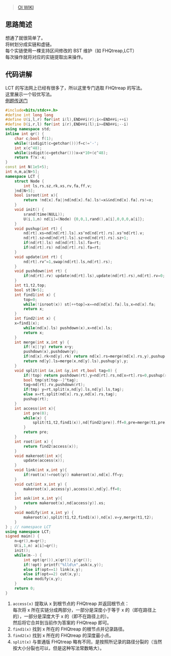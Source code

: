 >[OI WIKI](https://oi-wiki.org/ds/lct/)
## 思路简述
想通了就很简单了。\
将树划分成实链和虚链。\
每个实链使用一棵支持区间修改的 BST 维护（如 FHQtreap,LCT）\
每次操作就将对应的实链提取出来操作。
## 代码讲解
LCT 的写法网上已经有很多了，所以这里专门选取 FHQtreap 的写法。\
这里展示一个较优写法。\
[例题传送门](https://www.luogu.com.cn/problem/P3690)
```cpp
#include<bits/stdc++.h>
#define int long long
#define U(i,l,r) for(int i(l),END##i(r);i<=END##i;++i)
#define D(i,r,l) for(int i(r),END##i(l);i>=END##i;--i)
using namespace std;
inline int qr() {
    char c;bool f(1);
    while(!isdigit(c=getchar()))f=c!='-';
    int x(c^48);
    while(isdigit(c=getchar()))x=x*10+(c^48);
    return f?x:-x;
}
const int N(1e5+5);
int n,m,a[N+5];
namespace LCT {
    struct Node {
        int ls,rs,sz,rk,xs,rv,fa,ff,v;
    }nd[N+5];
    bool isroot(int x){
        return !nd[x].fa||nd[nd[x].fa].ls!=x&&nd[nd[x].fa].rs!=x;
    }
    void init() {
        srand(time(NULL));
        U(i,1,n) nd[i]=(Node) {0,0,1,rand(),a[i],0,0,0,a[i]};
    }
    void pushup(int rt) {
        nd[rt].xs=nd[nd[rt].ls].xs^nd[nd[rt].rs].xs^nd[rt].v;
        nd[rt].sz=nd[nd[rt].ls].sz+nd[nd[rt].rs].sz+1;
        if(nd[rt].ls) nd[nd[rt].ls].fa=rt;
        if(nd[rt].rs) nd[nd[rt].rs].fa=rt;
    }
    void update(int rt) {
        nd[rt].rv^=1,swap(nd[rt].ls,nd[rt].rs);
    }
    void pushdown(int rt) {
        if(nd[rt].rv) update(nd[rt].ls),update(nd[rt].rs),nd[rt].rv=0;
    }
    int t1,t2,top;
    bool st[N+5];
    int find1(int x) { 
        top=0;
        while(!isroot(x)) st[++top]=x==nd[nd[x].fa].ls,x=nd[x].fa;
        return x;
    }
    int find2(int x) {  
    x=find1(x);
        while(nd[x].ls) pushdown(x),x=nd[x].ls;
        return x;
    }
    int merge(int x,int y) {
        if(!x||!y) return x+y;
        pushdown(x),pushdown(y);
        if(nd[x].rk<nd[y].rk) return nd[x].rs=merge(nd[x].rs,y),pushup(x),x;
        return nd[y].ls=merge(x,nd[y].ls),pushup(y),y;
    }
    void split(int &x,int &y,int rt,bool tag=0) { 
        if(!top) return pushdown(rt),y=nd[rt].rs,nd[x=rt].rs=0,pushup(rt);
        bool tmp(st[top--]^tag);
        tag=nd[rt].rv,pushdown(rt);
        if(tmp) y=rt,split(x,nd[y].ls,nd[y].ls,tag);
        else x=rt,split(nd[x].rs,y,nd[x].rs,tag);
        pushup(rt);
    }
    int access(int x){
        int pre(0);
        while(x) {
            split(t1,t2,find1(x)),nd[find2(pre)].ff=0,pre=merge(t1,pre),nd[find2(t2)].ff=x,x=nd[find2(pre)].ff;
        }
        return pre;
    }
    int root(int x) {
        return find2(access(x));
    }   
    void makeroot(int x){
        update(access(x));
    }
    void link(int x,int y){ 
        if(root(x)!=root(y)) makeroot(x),nd[x].ff=y;
    }   
    void cut(int x,int y) { 
        makeroot(x),access(y),access(x),nd[y].ff=0;
    }
    int ask(int x,int y){
        return makeroot(x),nd[access(y)].xs;
    }
    void modify(int x,int y) { 
        makeroot(x),split(t1,t2,find1(x)),nd[x].v=y,merge(t1,t2); 
    }   
} ; // namespace LCT
using namespace LCT; 
signed main() {
    n=qr(),m=qr();
    U(i,1,n) a[i]=qr();
    init();
    while(m--) {
        int opt(qr()),x(qr()),y(qr());
        if(!opt) printf("%lld\n",ask(x,y));
        else if(opt==1) link(x,y);
        else if(opt==2) cut(x,y);
        else modify(x,y);
    }
    return 0;
}
```
1. `access(x)` 提取从 x 到根节点的 FHQtreap 并返回根节点：\
每次将 x 所在实链分成两部分，一部分是深度小于等于 x 的（即在路径上的），一部分是深度大于 x 的（即不在路径上的）。\
然后将它合并到当前作为答案的 FHQtreap 即可。
1. `find1(x)` 找到 x 所在的 FHQtreap 的根节点并记录路径。
1. `find2(x)` 找到 x 所在的 FHQtreap 的深度最小点。
3. `split(x)` 与普通版 FHQtreap 略有不同，是按照所记录的路径分裂的（当然按大小分裂也可以，但是这种写法常数略大）。
